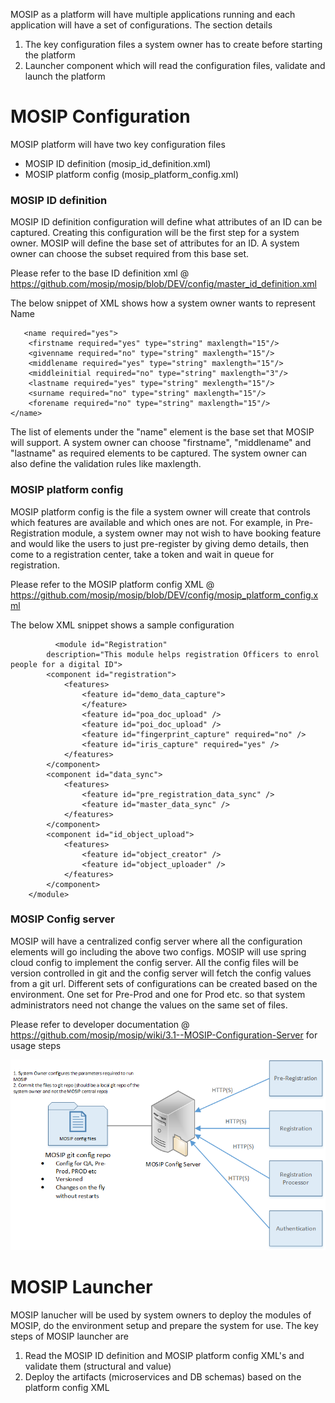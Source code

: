 MOSIP as a platform will have multiple applications running and each application will have a set of configurations. The section details 
1. The key configuration files a system owner has to create before starting the platform
2. Launcher component which will read the configuration files, validate and launch the platform

# MOSIP Configuration
MOSIP platform will have two key configuration files
- MOSIP ID definition (mosip_id_definition.xml)
- MOSIP platform config (mosip_platform_config.xml)

### MOSIP ID definition
MOSIP ID definition configuration will define what attributes of an ID can be captured. Creating this configuration will be the first step for a system owner.
MOSIP will define the base set of attributes for an ID. A system owner can choose the subset required from this base set.

Please refer to the base ID definition xml @ https://github.com/mosip/mosip/blob/DEV/config/master_id_definition.xml

The below snippet of XML shows how a system owner wants to represent Name

       <name required="yes">
		<firstname required="yes" type="string" maxlength="15"/>
		<givenname required="no" type="string" maxlength="15"/>
		<middlename required="yes" type="string" maxlength="15"/>
		<middleinitial required="no" type="string" maxlength="3"/>
		<lastname required="yes" type="string" mexlength="15"/>		
		<surname required="no" type="string" maxlength="15"/>
		<forename required="no" type="string" maxlength="15"/>
	</name>

The list of elements under the "name" element is the base set that MOSIP will support. A system owner can choose "firstname", "middlename" and "lastname" as required elements to be captured. The system owner can also define the validation rules like maxlength.

### MOSIP platform config
MOSIP platform config is the file a system owner will create that controls which features are available and which ones are not. For example, in Pre-Registration module, a system owner may not wish to have booking feature and would like the users to just pre-register by giving demo details, then come to a registration center, take a token and wait in queue for registration.

Please refer to the MOSIP platform config XML @ https://github.com/mosip/mosip/blob/DEV/config/mosip_platform_config.xml

The below XML snippet shows a sample configuration

              <module id="Registration"
			description="This module helps registration Officers to enrol people for a digital ID">
			<component id="registration">
				<features>
					<feature id="demo_data_capture">
					</feature>
					<feature id="poa_doc_upload" />
					<feature id="poi_doc_upload" />
					<feature id="fingerprint_capture" required="no" />
					<feature id="iris_capture" required="yes" />
				</features>
			</component>
			<component id="data_sync">
				<features>
					<feature id="pre_registration_data_sync" />
					<feature id="master_data_sync" />
				</features>
			</component>
			<component id="id_object_upload">
				<features>
					<feature id="object_creator" />
					<feature id="object_uploader" />
				</features>
			</component>
		</module>

### MOSIP Config server
MOSIP will have a centralized config server where all the configuration elements will go including the above two configs. MOSIP will use spring cloud config to implement the config server. All the config files will be version controlled in git and the config server will fetch the config values from a git url. Different sets of configurations can be created based on the environment. One set for Pre-Prod and one for Prod etc. so that system administrators need not change the values on the same set of files.

Please refer to developer documentation @ https://github.com/mosip/mosip/wiki/3.1--MOSIP-Configuration-Server for usage steps

![Config Server Setup](_images/arch_diagrams/MOSIP_config_server_setup.png)

# MOSIP Launcher
MOSIP lanucher will be used by system owners to deploy the modules of MOSIP, do the environment setup and prepare the system for use. The key steps of MOSIP launcher are

1. Read the MOSIP ID definition and MOSIP platform config XML's and validate them (structural and value)
2. Deploy the artifacts (microservices and DB schemas) based on the platform config XML


